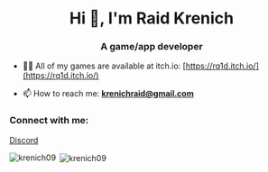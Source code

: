 <h1 align="center">Hi 👋, I'm Raid Krenich</h1>
<h3 align="center">A game/app developer</h3>


- 👨‍💻 All of my games are available at itch.io: [https://rq1d.itch.io/](https://rq1d.itch.io/)

- 📫 How to reach me: **krenichraid@gmail.com**


<h3 align="left">Connect with me:</h3>
<p align="left">

<a href="https://discord.gg/b5GDhra8Ue" target="blank">Discord</a>
</p>

<p><img align="left" src="https://github-readme-stats.vercel.app/api/top-langs?username=krenich09&show_icons=true&locale=en&layout=compact" alt="krenich09" /></p>

<p>&nbsp;<img align="center" src="https://github-readme-stats.vercel.app/api?username=krenich09&show_icons=true&locale=en" alt="krenich09" /></p>
